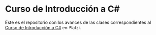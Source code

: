 # Curso de Introducción a C#

Este es el repositorio con los avances de las clases correspondientes al [Curso de Introducción a C#](https://platzi.com/clases/introduccion-csharp/) en Platzi.
